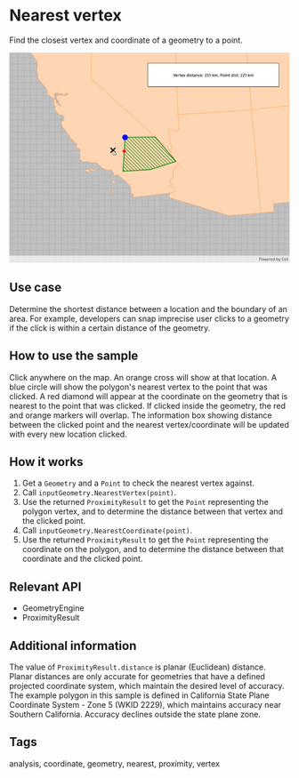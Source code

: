 # Nearest vertex

Find the closest vertex and coordinate of a geometry to a point.

![Image of nearest vertex](NearestVertex.jpg)

## Use case

Determine the shortest distance between a location and the boundary of an area. For example, developers can snap imprecise user clicks to a geometry if the click is within a certain distance of the geometry.

## How to use the sample

Click anywhere on the map. An orange cross will show at that location. A blue circle will show the polygon's nearest vertex to the point that was clicked. A red diamond will appear at the coordinate on the geometry that is nearest to the point that was clicked. If clicked inside the geometry, the red and orange markers will overlap. The information box showing distance between the clicked point and the nearest vertex/coordinate will be updated with every new location clicked.

## How it works

1. Get a `Geometry` and a `Point` to check the nearest vertex against.
2. Call `inputGeometry.NearestVertex(point)`.
3. Use the returned `ProximityResult` to get the `Point` representing the polygon vertex, and to determine the distance between that vertex and the clicked point.
4. Call `inputGeometry.NearestCoordinate(point)`.
5. Use the returned `ProximityResult` to get the `Point` representing the coordinate on the polygon, and to determine the distance between that coordinate and the clicked point.

## Relevant API

* GeometryEngine
* ProximityResult

## Additional information

The value of `ProximityResult.distance` is planar (Euclidean) distance. Planar distances are only accurate for geometries that have a defined projected coordinate system, which maintain the desired level of accuracy. The example polygon in this sample is defined in California State Plane Coordinate System - Zone 5 (WKID 2229), which maintains accuracy near Southern California. Accuracy declines outside the state plane zone.

## Tags

analysis, coordinate, geometry, nearest, proximity, vertex
